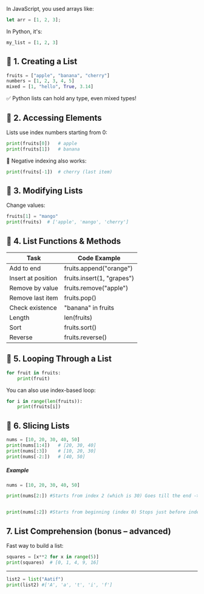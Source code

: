 In JavaScript, you used arrays like:

```javascript
let arr = [1, 2, 3];
```

In Python, it's:

```python
my_list = [1, 2, 3]
```
## 🔸 1. Creating a List

```python
fruits = ["apple", "banana", "cherry"]
numbers = [1, 2, 3, 4, 5]
mixed = [1, "hello", True, 3.14]
```

✅ Python lists can hold any type, even mixed types!

## 🔸 2. Accessing Elements

Lists use index numbers starting from 0:

```python
print(fruits[0])   # apple
print(fruits[1])   # banana
```

🧠 Negative indexing also works:

```python
print(fruits[-1])  # cherry (last item)
```

## 🔸 3. Modifying Lists

Change values:

```python
fruits[1] = "mango"
print(fruits)  # ['apple', 'mango', 'cherry']
```

## 🔸 4. List Functions & Methods

|Task|Code Example|
|---|---|
|Add to end|fruits.append("orange")|
|Insert at position|fruits.insert(1, "grapes")|
|Remove by value|fruits.remove("apple")|
|Remove last item|fruits.pop()|
|Check existence|"banana" in fruits|
|Length|len(fruits)|
|Sort|fruits.sort()|
|Reverse|fruits.reverse()|

## 🔸 5. Looping Through a List

```python
for fruit in fruits:
    print(fruit)
```

You can also use index-based loop:

```python
for i in range(len(fruits)):
    print(fruits[i])
```

## 🔸 6. Slicing Lists

```python
nums = [10, 20, 30, 40, 50]
print(nums[1:4])   # [20, 30, 40]
print(nums[:3])    # [10, 20, 30]
print(nums[-2:])   # [40, 50]
```

##### Example 
```python
nums = [10, 20, 30, 40, 50]

print(nums[2:]) #Starts from index 2 (which is 30) Goes till the end -> #[30, 40, 50] 


print(nums[:2]) #Starts from beginning (index 0) Stops just before index 2 -> #[10, 20] 
```

## 7.  List Comprehension (bonus – advanced)

Fast way to build a list:

```python
squares = [x**2 for x in range(5)]
print(squares)  # [0, 1, 4, 9, 16]
```

---

```python
list2 = list("Aatif")
print(list2) #['A', 'a', 't', 'i', 'f']

```
